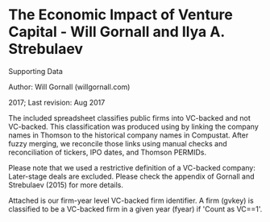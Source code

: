 # The Economic Impact of Venture Capital - Will Gornall and Ilya A. Strebulaev

Supporting Data

Author: Will Gornall (willgornall.com)

2017; Last revision: Aug 2017

The included spreadsheet classifies public firms into VC-backed and not VC-backed. This classification was produced using by linking the company names in Thomson to the historical company names in Compustat. After fuzzy merging, we reconcile those links using manual checks and reconciliation of tickers, IPO dates, and Thomson PERMIDs.

Please note that we used a restrictive definition of a VC-backed company: Later-stage deals are excluded. Please check the appendix of Gornall and Strebulaev (2015) for more details.

Attached is our firm-year level VC-backed firm identifier. A firm (gvkey) is classified to be a VC-backed firm in a given year (fyear) if 'Count as VC==1'. 

